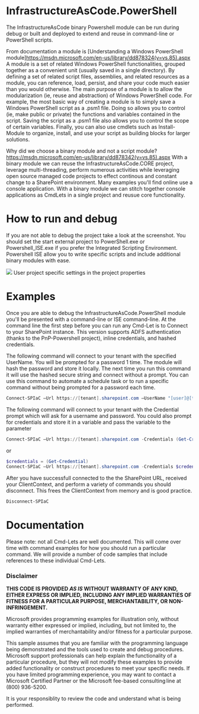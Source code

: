 ﻿# InfrastructureAsCode.PowerShell #
The InfrastructureAsCode binary Powershell module can be run during debug or built and deployed to extend and reuse in command-line or PowerShell scripts.

From documentation a module is [Understanding a Windows PowerShell module]https://msdn.microsoft.com/en-us/library/dd878324(v=vs.85).aspx
A module is a set of related Windows PowerShell functionalities, grouped together as a convenient unit (usually saved in a single directory). By defining a set of related script files, assemblies, and related resources as a module, you can reference, load, persist, and share your code much easier than you would otherwise.
The main purpose of a module is to allow the modularization (ie, reuse and abstraction) of Windows PowerShell code. For example, the most basic way of creating a module is to simply save a Windows PowerShell script as a .psm1 file. Doing so allows you to control (ie, make public or private) the functions and variables contained in the script. Saving the script as a .psm1 file also allows you to control the scope of certain variables. Finally, you can also use cmdlets such as Install-Module to organize, install, and use your script as building blocks for larger solutions.

Why did we choose a binary module and not a script module?  https://msdn.microsoft.com/en-us/library/dd878342(v=vs.85).aspx With a binary module we can reuse the InfrastructureAsCode.CORE project, leverage multi-threading, perform numerous activities while leveraging open source managed code projects to effect continous and constant change to a SharePoint environment.  Many examples you'll find online use a console application.  With a binary module we can stitch together console applications as CmdLets in a single project and reusue core functionality.

# How to run and debug
If you are not able to debug the project take a look at the screenshot.   You should set the start external project to PowerShell.exe or Powershell_ISE.exe if you prefer the Integrated Scripting Environment.   Powershell ISE allow you to write specific scripts and include additional binary modules with ease.

<img src="https://raw.githubusercontent.com/pinch-perfect/Infrastructure-As-Code/master/InfrastructureAsCode.Powershell/imgs/project-config-powershell-debug.PNG" />
<caption>User project specific settings in the project properties</caption>

# Examples
Once you are able to debug the InfrastructureAsCode.PowerShell module you'll be presented with a command-line or ISE command-line.  At the command line the first step before you can run any Cmd-Let is to Connect to your SharePoint instance.  This version supports ADFS authentication (thanks to the PnP-Powershell project), inline credentials, and hashed credentials.  

The following command will connect to your tenant with the specified UserName.  You will be prompted for a password 1 time.  The module will hash the password and store it locally.  The next time you run this command it will use the hashed secure string and connect without a prompt.   You can use this command to automate a schedule task or to run a specific command without being prompted for a password each time.
```powershell
Connect-SPIaC –Url https://[tenant].sharepoint.com –UserName "[user]@[tenant].onmicrosoft.com
```


The following command will connect to your tenant with the Credential prompt which will ask for a username and password.  You could also prompt for credentials and store it in a variable and pass the variable to the parameter
```powershell
Connect-SPIaC –Url https://[tenant].sharepoint.com -Credentials (Get-Credential)
```
or
```powershell
$credentials = (Get-Credential)
Connect-SPIaC –Url https://[tenant].sharepoint.com -Credentials $credentials
```

After you have successfull connected to the the SharePoint URL, received your ClientContext, and perform a variety of commands you should disconnect.  This frees the ClientContext from memory and is good practice.
```powershell
Disconnect-SPIaC
```


# Documentation
Please note: not all Cmd-Lets are well documented.  This will come over time with command examples for how you should run a particular command.  We will provide a number of code samples that include references to these individual Cmd-Lets.



### Disclaimer ###
**THIS CODE IS PROVIDED *AS IS* WITHOUT WARRANTY OF ANY KIND, EITHER EXPRESS OR IMPLIED, INCLUDING ANY IMPLIED WARRANTIES OF FITNESS FOR A PARTICULAR PURPOSE, MERCHANTABILITY, OR NON-INFRINGEMENT.**

Microsoft provides programming examples for illustration only, without 
warranty either expressed or implied, including, but not limited to, the
implied warranties of merchantability and/or fitness for a particular 
purpose.  

This sample assumes that you are familiar with the programming language
being demonstrated and the tools used to create and debug procedures. 
Microsoft support professionals can help explain the functionality of a
particular procedure, but they will not modify these examples to provide
added functionality or construct procedures to meet your specific needs. 
If you have limited programming experience, you may want to contact a 
Microsoft Certified Partner or the Microsoft fee-based consulting line 
at (800) 936-5200. 

It is your responsiblity to review the code and understand what is being performed.